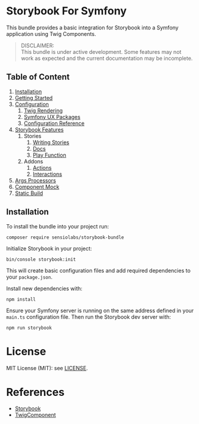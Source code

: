 # Storybook For Symfony

This bundle provides a basic integration for Storybook into a Symfony application using Twig Components.

> DISCLAIMER: \
> This bundle is under active development. Some features may not work as expected and the current documentation may be incomplete.

## Table of Content

1. [Installation](#installation)
2. [Getting Started](docs/getting-started.md)
3. [Configuration](docs/configuration.md)
   1. [Twig Rendering](docs/configuration.md#twig-rendering)
   2. [Symfony UX Packages](docs/configuration.md#symfony-ux-packages)
   3. [Configuration Reference](docs/configuration.md#configuration-reference)
4. [Storybook Features](docs/features.md)
   1. Stories
      1. [Writing Stories](docs/features/csf-stories.md)
      2. [Docs](docs/features/docs.md)
      3. [Play Function](docs/features/play-function.md)
   2. Addons
      1. [Actions](docs/addons/actions.md)
      2. [Interactions](docs/addons/interactions.md)
5. [Args Processors](docs/args-processors.md)
6. [Component Mock](docs/component-mock.md)
7. [Static Build](docs/static-build.md)

## Installation

To install the bundle into your project run:

```shell
composer require sensiolabs/storybook-bundle
```

Initialize Storybook in your project:

```shell
bin/console storybook:init
```

This will create basic configuration files and add required dependencies to your `package.json`.  

Install new dependencies with: 
```shell
npm install
```

Ensure your Symfony server is running on the same address defined in your `main.ts` configuration file. Then run the Storybook dev server with:

```shell
npm run storybook
```

# License

MIT License (MIT): see [LICENSE](./LICENSE).

# References

- [Storybook](https://storybook.js.org/)
- [TwigComponent](https://symfony.com/bundles/ux-twig-component/current/index.html)
